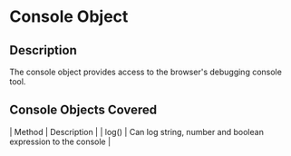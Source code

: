 # Console Object

## Description

The console object provides access to the browser's debugging console tool.

## Console Objects Covered

| Method | Description |
| log()  | Can log string, number and boolean expression to the console |